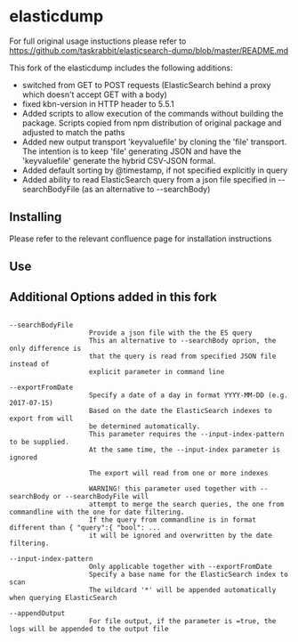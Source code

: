 elasticdump
==================

For full original usage instuctions please refer to https://github.com/taskrabbit/elasticsearch-dump/blob/master/README.md  

This fork of the elasticdump includes the following additions:
* switched from GET to POST requests (ElasticSearch behind a proxy which doesn't accept GET with a body)
* fixed kbn-version in HTTP header to 5.5.1
* Added scripts to allow execution of the commands without building the package. Scripts copied from npm distribution of original package and adjusted to match the paths
* Added new output transport 'keyvaluefile' by cloning the 'file' transport. The intention is to keep 'file' generating JSON and have the 'keyvaluefile' generate the hybrid CSV-JSON formal.
* Added default sorting by @timestamp, if not specified explicitly in query
* Added ability to read ElasticSearch query from a json file specified in --searchBodyFile (as an alternative to --searchBody)


## Installing

Please refer to the relevant confluence page for installation instructions

## Use

## Additional Options added in this fork



```

--searchBodyFile
                    Provide a json file with the the ES query
                    This an alternative to --searchBody oprion, the only difference is
                    that the query is read from specified JSON file instead of
                    explicit parameter in command line
                    
--exportFromDate
                    Specify a date of a day in format YYYY-MM-DD (e.g. 2017-07-15)
                    Based on the date the ElasticSearch indexes to export from will
                    be determined automatically.
                    This parameter requires the --input-index-pattern to be supplied.
                    At the same time, the --input-index parameter is ignored
                    
                    The export will read from one or more indexes
                    
                    WARNING! this parameter used together with --searchBody or --searchBodyFile will
                    attempt to merge the search queries, the one from commandline with the one for date filtering.
                    If the query from commandline is in format different than { "query":{ "bool": ...
                    it will be ignored and overwritten by the date filtering.
                    
--input-index-pattern
                    Only applicable together with --exportFromDate
                    Specify a base name for the ElasticSearch index to scan
                    The wildcard '*' will be appended automatically when querying ElasticSearch
                    
--appendOutput
                    For file output, if the parameter is =true, the logs will be appended to the output file
```

